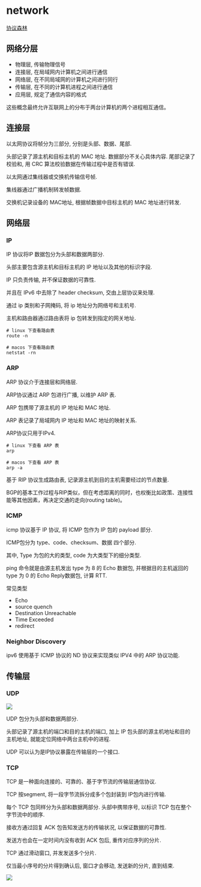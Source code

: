 # network

[协议森林](https://www.cnblogs.com/vamei/archive/2012/12/05/2802811.html)

## 网络分层

- 物理层, 传输物理信号
- 连接层, 在局域网内计算机之间进行通信
- 网络层, 在不同局域网的计算机之间进行同行
- 传输层, 在不同的计算机进程之间进行通信
- 应用层, 规定了通信内容的格式

这些概念最终允许互联网上的分布于两台计算机的两个进程相互通信。

## 连接层

以太网协议将帧分为三部分, 分别是头部、数据、尾部.

头部记录了源主机和目标主机的 MAC 地址. 数据部分不关心具体内容. 尾部记录了校验和, 用 CRC 算法校验数据在传输过程中是否有错误.

以太网通过集线器或交换机传输信号帧.

集线器通过广播机制转发帧数据.

交换机记录设备的 MAC地址, 根据帧数据中目标主机的 MAC 地址进行转发.

## 网络层

### IP

IP 协议将IP 数据包分为头部和数据两部分.

头部主要包含源主机和目标主机的 IP 地址以及其他的标识字段.

IP 只负责传输, 并不保证数据的可靠性.

并且在 IPv6 中去除了 header checksum, 交由上层协议来处理.

通过 ip 类别和子网掩码, 将 ip 地址分为网络号和主机号.

主机和路由器通过路由表将 ip 包转发到指定的网关地址.

```shell
# linux 下查看路由表
route -n

# macos 下查看路由表
netstat -rn
```

### ARP

ARP 协议介于连接层和网络层.

ARP协议通过 ARP 包进行广播, 以维护 ARP 表.

ARP 包携带了源主机的 IP 地址和 MAC 地址.

ARP 表记录了局域网内 IP 地址和 MAC 地址的映射关系.

ARP协议只用于IPv4.

```shell
# linux 下查看 ARP 表
arp

# macos 下查看 ARP 表
arp -a
```

基于 RIP 协议生成路由表, 记录源主机到目的主机需要经过的节点数量.

BGP的基本工作过程与RIP类似，但在考虑距离的同时，也权衡比如政策、连接性能等其他因素，再决定交通的走向(routing table)。

### ICMP

icmp 协议基于 IP 协议, 将 ICMP 包作为 IP 包的 payload 部分.

ICMP包分为 type、code、checksum、数据 四个部分.

其中, Type 为包的大的类型, code 为大类型下的细分类型.

ping 命令就是由源主机发出 type 为 8 的 Echo 数据包, 并根据目的主机返回的 type 为 0 的 Echo Reply数据包, 计算 RTT.

常见类型

- Echo
- source quench
- Destination Unreachable
- Time Exceeded
- redirect

### Neighbor Discovery

ipv6 使用基于 ICMP 协议的 ND 协议来实现类似 IPV4 中的 ARP 协议功能.

## 传输层

### UDP

![](https://qsoyq-public.oss-cn-shanghai.aliyuncs.com/pic/obsidian/v1/8dbf903fa7eb413c91e326e3fad7951b.png)

UDP 包分为头部和数据两部分.

头部记录了源主机的端口和目的主机的端口, 加上 IP 包头部的源主机地址和目的主机地址, 就能定位网络中两台主机中的进程.

UDP 可以认为是IP协议暴露在传输层的一个接口.

### TCP

TCP 是一种面向连接的、可靠的、基于字节流的传输层通信协议.

TCP 按segment, 将一段字节流拆分成多个包封装到 IP包内进行传输.

每个 TCP 包同样分为头部和数据两部分. 头部中携带序号, 以标识 TCP 包在整个字节流中的顺序.

接收方通过回复 ACK 包告知发送方的传输状况, 以保证数据的可靠性.

发送方也会在一定时间内没有收到 ACK 包后, 重传对应序列的分片.

TCP 通过滑动窗口, 并发发送多个分片.

仅当最小序号的分片得到确认后, 窗口才会移动, 发送新的分片, 直到结束.

![](https://qsoyq-public.oss-cn-shanghai.aliyuncs.com/pic/obsidian/v1/895c23db387a4afa8488f9dcd8616e35.png)
